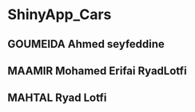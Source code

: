 # ShinyApp_Cars
## GOUMEIDA Ahmed seyfeddine 
## MAAMIR Mohamed Erifai RyadLotfi
## MAHTAL Ryad Lotfi 
